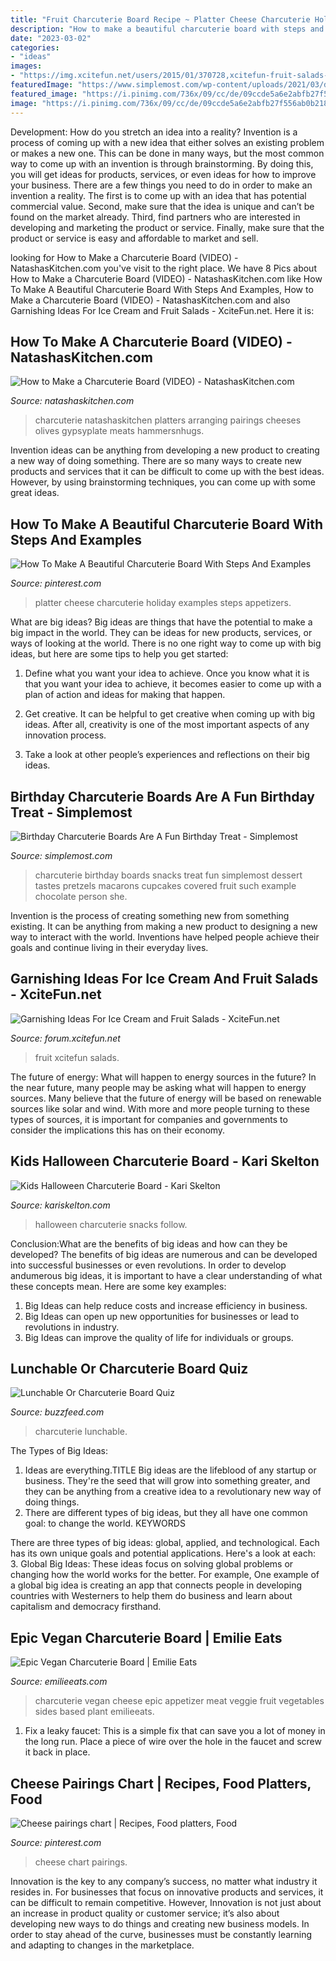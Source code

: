 ```yaml
---
title: "Fruit Charcuterie Board Recipe ~ Platter Cheese Charcuterie Holiday Examples Steps Appetizers"
description: "How to make a beautiful charcuterie board with steps and examples"
date: "2023-03-02"
categories:
- "ideas"
images:
- "https://img.xcitefun.net/users/2015/01/370728,xcitefun-fruit-salads-6.jpg"
featuredImage: "https://www.simplemost.com/wp-content/uploads/2021/03/dessert-charcuterie-board-closeup.jpeg"
featured_image: "https://i.pinimg.com/736x/09/cc/de/09ccde5a6e2abfb27f556ab0b21869da.jpg"
image: "https://i.pinimg.com/736x/09/cc/de/09ccde5a6e2abfb27f556ab0b21869da.jpg"
---
```



Development: How do you stretch an idea into a reality?
Invention is a process of coming up with a new idea that either solves an existing problem or makes a new one. This can be done in many ways, but the most common way to come up with an invention is through brainstorming. By doing this, you will get ideas for products, services, or even ideas for how to improve your business.
There are a few things you need to do in order to make an invention a reality. The first is to come up with an idea that has potential commercial value. Second, make sure that the idea is unique and can’t be found on the market already. Third, find partners who are interested in developing and marketing the product or service. Finally, make sure that the product or service is easy and affordable to market and sell.

	

		
looking for How to Make a Charcuterie Board (VIDEO) - NatashasKitchen.com you've visit to the right place. We have 8 Pics about How to Make a Charcuterie Board (VIDEO) - NatashasKitchen.com like How To Make A Beautiful Charcuterie Board With Steps And Examples, How to Make a Charcuterie Board (VIDEO) - NatashasKitchen.com and also Garnishing Ideas For Ice Cream and Fruit Salads - XciteFun.net. Here it is:
		
    
## How To Make A Charcuterie Board (VIDEO) - NatashasKitchen.com

<img loading=lazy src="https://natashaskitchen.com/wp-content/uploads/2020/12/Charcuterie-Board-1.jpg" onerror="this.onerror=null;this.src='https://tse3.mm.bing.net/th?id=OIP.R17IcnQSn3D555MjJbMSzQHaLH&amp;pid=15.1';" alt="How to Make a Charcuterie Board (VIDEO) - NatashasKitchen.com">

_Source: natashaskitchen.com_

>charcuterie natashaskitchen platters arranging pairings cheeses olives gypsyplate meats hammersnhugs. 

	

Invention ideas can be anything from developing a new product to creating a new way of doing something. There are so many ways to create new products and services that it can be difficult to come up with the best ideas. However, by using brainstorming techniques, you can come up with some great ideas.

    
## How To Make A Beautiful Charcuterie Board With Steps And Examples

<img loading=lazy src="https://i.pinimg.com/736x/09/cc/de/09ccde5a6e2abfb27f556ab0b21869da.jpg" onerror="this.onerror=null;this.src='https://tse3.mm.bing.net/th?id=OIP.ANuzNFXv_vNwKuxJ1Nmh-AHaLN&amp;pid=15.1';" alt="How To Make A Beautiful Charcuterie Board With Steps And Examples">

_Source: pinterest.com_

>platter cheese charcuterie holiday examples steps appetizers. 

	

What are big ideas?
Big ideas are things that have the potential to make a big impact in the world. They can be ideas for new products, services, or ways of looking at the world. There is no one right way to come up with big ideas, but here are some tips to help you get started:
1. Define what you want your idea to achieve. Once you know what it is that you want your idea to achieve, it becomes easier to come up with a plan of action and ideas for making that happen.

2. Get creative. It can be helpful to get creative when coming up with big ideas. After all, creativity is one of the most important aspects of any innovation process.

3. Take a look at other people’s experiences and reflections on their big ideas.

    
## Birthday Charcuterie Boards Are A Fun Birthday Treat - Simplemost

<img loading=lazy src="https://www.simplemost.com/wp-content/uploads/2021/03/dessert-charcuterie-board-closeup.jpeg" onerror="this.onerror=null;this.src='https://tse1.mm.bing.net/th?id=OIP.WpuyZdApPJIkSHW3LmkQgwHaLH&amp;pid=15.1';" alt="Birthday Charcuterie Boards Are A Fun Birthday Treat - Simplemost">

_Source: simplemost.com_

>charcuterie birthday boards snacks treat fun simplemost dessert tastes pretzels macarons cupcakes covered fruit such example chocolate person she. 

	

Invention is the process of creating something new from something existing. It can be anything from making a new product to designing a new way to interact with the world. Inventions have helped people achieve their goals and continue living in their everyday lives.

    
## Garnishing Ideas For Ice Cream And Fruit Salads - XciteFun.net

<img loading=lazy src="https://img.xcitefun.net/users/2015/01/370728,xcitefun-fruit-salads-6.jpg" onerror="this.onerror=null;this.src='https://tse2.mm.bing.net/th?id=OIP.0EfsYflpXxrwbR7mJTF3tQHaKj&amp;pid=15.1';" alt="Garnishing Ideas For Ice Cream and Fruit Salads - XciteFun.net">

_Source: forum.xcitefun.net_

>fruit xcitefun salads. 

	

The future of energy: What will happen to energy sources in the future?
In the near future, many people may be asking what will happen to energy sources. Many believe that the future of energy will be based on renewable sources like solar and wind. With more and more people turning to these types of sources, it is important for companies and governments to consider the implications this has on their economy.

    
## Kids Halloween Charcuterie Board - Kari Skelton

<img loading=lazy src="https://kariskelton.com/wp-content/uploads/2020/10/Kari-Oct2020-1950.jpg" onerror="this.onerror=null;this.src='https://tse2.mm.bing.net/th?id=OIP.oW2Cc7MU7Ed_SM27DttoqQHaLH&amp;pid=15.1';" alt="Kids Halloween Charcuterie Board - Kari Skelton">

_Source: kariskelton.com_

>halloween charcuterie snacks follow. 

	

Conclusion:What are the benefits of big ideas and how can they be developed?
The benefits of big ideas are numerous and can be developed into successful businesses or even revolutions. In order to develop andumerous big ideas, it is important to have a clear understanding of what these concepts mean. Here are some key examples: 
1. Big Ideas can help reduce costs and increase efficiency in business. 
2. Big Ideas can open up new opportunities for businesses or lead to revolutions in industry. 
3. Big Ideas can improve the quality of life for individuals or groups.

    
## Lunchable Or Charcuterie Board Quiz

<img loading=lazy src="https://img.buzzfeed.com/buzzfeed-static/static/2020-11/13/18/enhanced/a9a3f8cd3397/original-4727-1605293896-26.jpg?crop=1200:628;0,0%26downsize=1250:*" onerror="this.onerror=null;this.src='https://tse1.mm.bing.net/th?id=OIP.lTrtpAiU_daHuKUacFLzSQHaD4&amp;pid=15.1';" alt="Lunchable Or Charcuterie Board Quiz">

_Source: buzzfeed.com_

>charcuterie lunchable. 

	

The Types of Big Ideas:
1. Ideas are everything.TITLE
Big ideas are the lifeblood of any startup or business. They're the seed that will grow into something greater, and they can be anything from a creative idea to a revolutionary new way of doing things.
2. There are different types of big ideas, but they all have one common goal: to change the world. KEYWORDS

There are three types of big ideas: global, applied, and technological. Each has its own unique goals and potential applications. Here's a look at each: 
3. Global Big Ideas: These ideas focus on solving global problems or changing how the world works for the better. For example, One example of a global big idea is creating an app that connects people in developing countries with Westerners to help them do business and learn about capitalism and democracy firsthand. 

    
## Epic Vegan Charcuterie Board | Emilie Eats

<img loading=lazy src="https://i1.wp.com/www.emilieeats.com/wp-content/uploads/2017/11/vegan-charcuterie-board-appetizer-sides-meat-cheese-board-plant-based-1.jpg?resize=680%2C1020&amp;ssl=1" onerror="this.onerror=null;this.src='https://tse2.mm.bing.net/th?id=OIP.KbDUHZj5D9nVAUScXrlN6wHaLH&amp;pid=15.1';" alt="Epic Vegan Charcuterie Board | Emilie Eats">

_Source: emilieeats.com_

>charcuterie vegan cheese epic appetizer meat veggie fruit vegetables sides based plant emilieeats. 

	

1. Fix a leaky faucet: This is a simple fix that can save you a lot of money in the long run. Place a piece of wire over the hole in the faucet and screw it back in place.

    
## Cheese Pairings Chart | Recipes, Food Platters, Food

<img loading=lazy src="https://i.pinimg.com/736x/84/52/61/84526165abf6b4d28bf4d892442236b2.jpg" onerror="this.onerror=null;this.src='https://tse1.mm.bing.net/th?id=OIP.7ExxMPw15vglsJ4wM6PofAHaRu&amp;pid=15.1';" alt="Cheese pairings chart | Recipes, Food platters, Food">

_Source: pinterest.com_

>cheese chart pairings. 

	

Innovation is the key to any company’s success, no matter what industry it resides in. For businesses that focus on innovative products and services, it can be difficult to remain competitive. However, Innovation is not just about an increase in product quality or customer service; it’s also about developing new ways to do things and creating new business models. In order to stay ahead of the curve, businesses must be constantly learning and adapting to changes in the marketplace.


